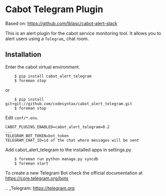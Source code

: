 Cabot Telegram Plugin
========================

Based on: https://github.com/lblasc/cabot-alert-slack

This is an alert plugin for the cabot service monitoring tool. It allows you to alert users using a `Telegram`_ chat room.

## Installation

Enter the cabot virtual environment.
```
    $ pip install cabot_alert_telegram
    $ foreman stop
```

or

```
    $ pip install git+git://github.com/codesyntax/cabot_alert_telegram.git
    $ foreman stop
```

Edit `conf/*.env`.

```
CABOT_PLUGINS_ENABLED=cabot_alert_telegram=0.2
...
TELEGRAM_BOT_TOKEN=bot_token
TELEGRAM_CHAT_ID=id of the chat where messages will be sent
```

Add cabot_alert_telegram to the installed apps in settings.py
```
    $ foreman run python manage.py syncdb
    $ foreman start
```

To create a new Telegram Bot check the official documentation at https://core.telegram.org/bots

.. _Telegram: https://telegram.org

